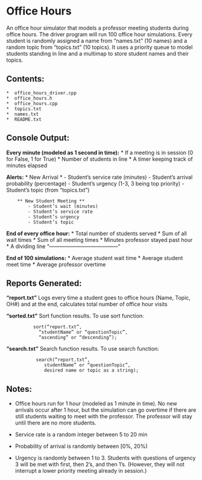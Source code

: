 # Office Hours
An office hour simulator that models a professor meeting students during office hours. The driver program will run 100 office hour simulations. Every student is randomly assigned a name from “names.txt” (10 names) and a random topic from “topics.txt” (10 topics). It uses a priority queue to model students standing in line and a multimap to store student names and their topics.

## Contents:

	*  office_hours_driver.cpp
	*  office_hours.h
	*  office_hours.cpp
	*  topics.txt
	*  names.txt
	*  README.txt

## Console Output:

**Every minute (modeled as 1 second in time):**
		* If a meeting is in session (0 for False, 1 for True)
		* Number of students in line
		* A timer keeping track of minutes elapsed

**Alerts:**
		* New Arrival *
			- Student’s service rate (minutes)
			- Student’s arrival probability (percentage)
			- Student’s urgency (1-3, 3 being top priority)
			- Student’s topic (from “topics.txt”)

		** New Student Meeting **
			- Student’s wait (minutes)
			- Student’s service rate
			- Student’s urgency
			- Student’s topic

**End of every office hour:**
		* Total number of students served
		* Sum of all wait times
		* Sum of all meeting times
		* Minutes professor stayed past hour
		* A dividing line “—————————————“

**End of 100 simulations:**
		* Average student wait time
		* Average student meet time
		* Average professor overtime

	   
## Reports Generated:

**“report.txt”** 
Logs every time a student goes to office hours
(Name, Topic, OH#) and at the end, calculates 
total number of office hour visits

**“sorted.txt”** 
Sort function results. To use sort function:
			  
			  sort(“report.txt”, 
				“studentName” or “questionTopic”, 
				“ascending” or “descending”);

**“search.txt”** 
Search function results. To use search function:
			  
			   search(“report.txt”, 
				  studentName” or “questionTopic”, 
				  desired name or topic as a string);
	   

## Notes:

-   Office hours run for 1 hour (modeled as 1 minute in time).
	   No new arrivals occur after 1 hour, but the simulation can 
	   go overtime if there are still students waiting to meet 
	   with the professor. The professor will stay until there 
	   are no more students.
	
-  Service rate is a random integer between 5 to 20 min

- Probability of arrival is randomly between [0%, 20%)

- Urgency is randomly between 1 to 3. Students with 
	   questions of urgency 3 will be met with first, then 2’s,
	   and then 1’s. (However, they will not interrupt a lower
	   priority meeting already in session.)

